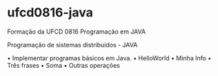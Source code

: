 # ufcd0816-java
Formação da UFCD 0816 Programação em JAVA 

Programação de sistemas distribuídos - JAVA

• Implementar programas básicos em Java.
• HelloWorld
• Minha Info
• Três frases
• Soma
• Outras operações




